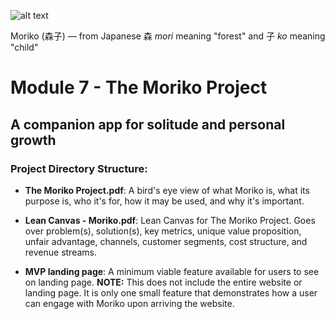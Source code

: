 ![alt text](https://images.unsplash.com/photo-1569713339721-a6eb80474cf7?ixlib=rb-1.2.1&ixid=eyJhcHBfaWQiOjEyMDd9&auto=format&fit=crop&w=1350&q=80)

Moriko (森子) ― from Japanese 森 *mori* meaning "forest" and 子 *ko* meaning "child"

# Module 7 - The Moriko Project
## A companion app for solitude and personal growth

### Project Directory Structure:

* **The Moriko Project.pdf**: A bird's eye view of what Moriko is, what its purpose is, who it's for, how it may be used, and why it's important.

* **Lean Canvas - Moriko.pdf**: Lean Canvas for The Moriko Project. Goes over problem(s), solution(s), key metrics, unique value proposition, unfair advantage, channels, customer segments, cost structure, and revenue streams.

* **MVP landing page**: A minimum viable feature available for users to see on landing page. **NOTE:** This does not include the entire website or landing page. It is only one small feature that demonstrates how a user can engage with Moriko upon arriving the website.
